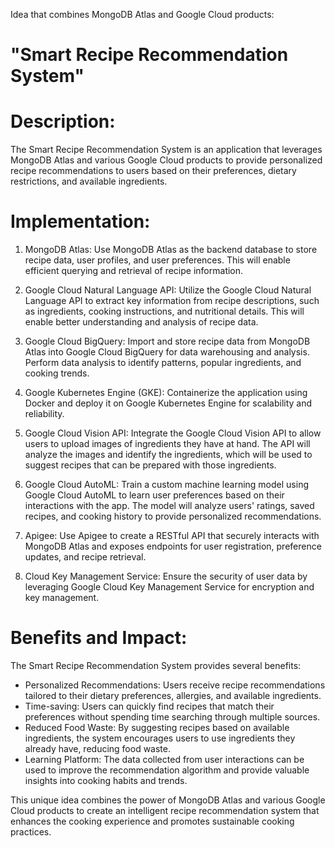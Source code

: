 

Idea that combines MongoDB Atlas and Google Cloud products:

# "Smart Recipe Recommendation System"

# Description:
The Smart Recipe Recommendation System is an application that leverages MongoDB Atlas and various Google Cloud products to provide personalized recipe recommendations to users based on their preferences, dietary restrictions, and available ingredients.

# Implementation:
1. MongoDB Atlas: Use MongoDB Atlas as the backend database to store recipe data, user profiles, and user preferences. This will enable efficient querying and retrieval of recipe information.

2. Google Cloud Natural Language API: Utilize the Google Cloud Natural Language API to extract key information from recipe descriptions, such as ingredients, cooking instructions, and nutritional details. This will enable better understanding and analysis of recipe data.

3. Google Cloud BigQuery: Import and store recipe data from MongoDB Atlas into Google Cloud BigQuery for data warehousing and analysis. Perform data analysis to identify patterns, popular ingredients, and cooking trends.

4. Google Kubernetes Engine (GKE): Containerize the application using Docker and deploy it on Google Kubernetes Engine for scalability and reliability.

5. Google Cloud Vision API: Integrate the Google Cloud Vision API to allow users to upload images of ingredients they have at hand. The API will analyze the images and identify the ingredients, which will be used to suggest recipes that can be prepared with those ingredients.

6. Google Cloud AutoML: Train a custom machine learning model using Google Cloud AutoML to learn user preferences based on their interactions with the app. The model will analyze users' ratings, saved recipes, and cooking history to provide personalized recommendations.

7. Apigee: Use Apigee to create a RESTful API that securely interacts with MongoDB Atlas and exposes endpoints for user registration, preference updates, and recipe retrieval.

8. Cloud Key Management Service: Ensure the security of user data by leveraging Google Cloud Key Management Service for encryption and key management.

# Benefits and Impact:
The Smart Recipe Recommendation System provides several benefits:
- Personalized Recommendations: Users receive recipe recommendations tailored to their dietary preferences, allergies, and available ingredients.
- Time-saving: Users can quickly find recipes that match their preferences without spending time searching through multiple sources.
- Reduced Food Waste: By suggesting recipes based on available ingredients, the system encourages users to use ingredients they already have, reducing food waste.
- Learning Platform: The data collected from user interactions can be used to improve the recommendation algorithm and provide valuable insights into cooking habits and trends.

This unique idea combines the power of MongoDB Atlas and various Google Cloud products to create an intelligent recipe recommendation system that enhances the cooking experience and promotes sustainable cooking practices.

